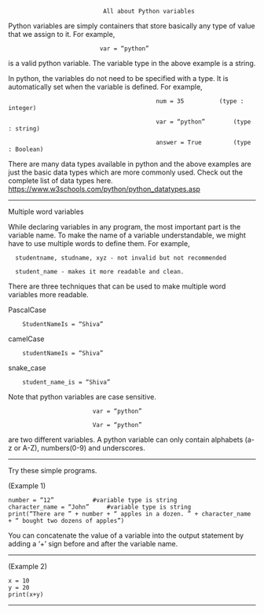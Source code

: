 					           All about Python variables

Python variables are simply containers that store basically any type of value that we assign to it. For example,

					          var = “python”

is a valid python variable. The variable type in the above example is a string.


In python, the variables do not need to be specified with a type. It is automatically set when the variable is defined. For example,


                                              num = 35			(type : integer)

                                              var = “python” 		(type : string)

                                              answer = True			(type : Boolean)


There are many data types available in python and the above examples are just the basic data types which are more commonly used. Check out the
complete list of data types here. https://www.w3schools.com/python/python_datatypes.asp

-----------------------------------------------------------------------------------------------------------------------------------------------------------

Multiple word variables


While declaring variables in any program, the most important part is the variable name. To make the name of a variable understandable, we might have 
to use multiple words to define them. For example,


	  studentname, studname, xyz - not invalid but not recommended

	  student_name - makes it more readable and clean.
    

There are three techniques that can be used to make multiple word variables more readable. 



PascalCase 

		StudentNameIs = “Shiva”

camelCase

		studentNameIs = “Shiva”

snake_case

		student_name_is = “Shiva”
    

Note that python variables are case sensitive. 

                            var = “python”

                            Var = “python”

are two different variables. A python variable can only contain alphabets (a-z or A-Z), numbers(0-9) and underscores.

-----------------------------------------------------------------------------------------------------------------------------------------------------------

Try these simple programs.

(Example 1)

	number = “12”			#variable type is string
	character_name = “John”		#variable type is string
	print(“There are ” + number + “ apples in a dozen. ” + character_name + “ bought two dozens of apples”)


You can concatenate the value of a variable into the output statement by adding a ‘+’ sign before and after the variable name.
             
-----------------------------------------------------------------------------------------------------------------------------------------------------------
         
(Example 2)

	x = 10
	y = 20
	print(x+y)

-----------------------------------------------------------------------------------------------------------------------------------------------------------

